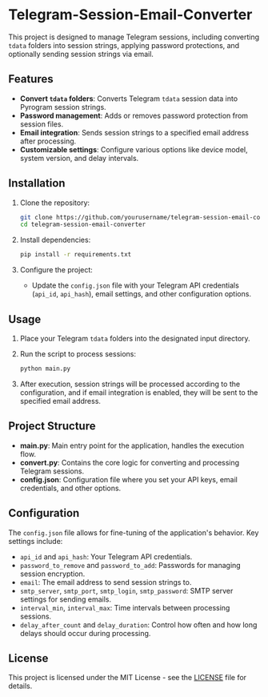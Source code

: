 # Telegram-Session-Email-Converter
This project is designed to manage Telegram sessions, including converting `tdata` folders into session strings, applying password protections, and optionally sending session strings via email.

## Features
- **Convert `tdata` folders**: Converts Telegram `tdata` session data into Pyrogram session strings.
- **Password management**: Adds or removes password protection from session files.
- **Email integration**: Sends session strings to a specified email address after processing.
- **Customizable settings**: Configure various options like device model, system version, and delay intervals.

## Installation

1. Clone the repository:
    ```bash
    git clone https://github.com/yourusername/telegram-session-email-converter.git
    cd telegram-session-email-converter
    ```

2. Install dependencies:
    ```bash
    pip install -r requirements.txt
    ```

3. Configure the project:
    - Update the `config.json` file with your Telegram API credentials (`api_id`, `api_hash`), email settings, and other configuration options.

## Usage

1. Place your Telegram `tdata` folders into the designated input directory.

2. Run the script to process sessions:
    ```bash
    python main.py
    ```

3. After execution, session strings will be processed according to the configuration, and if email integration is enabled, they will be sent to the specified email address.

## Project Structure

- **main.py**: Main entry point for the application, handles the execution flow.
- **convert.py**: Contains the core logic for converting and processing Telegram sessions.
- **config.json**: Configuration file where you set your API keys, email credentials, and other options.

## Configuration
The `config.json` file allows for fine-tuning of the application's behavior. Key settings include:
- `api_id` and `api_hash`: Your Telegram API credentials.
- `password_to_remove` and `password_to_add`: Passwords for managing session encryption.
- `email`: The email address to send session strings to.
- `smtp_server`, `smtp_port`, `smtp_login`, `smtp_password`: SMTP server settings for sending emails.
- `interval_min`, `interval_max`: Time intervals between processing sessions.
- `delay_after_count` and `delay_duration`: Control how often and how long delays should occur during processing.

## License

This project is licensed under the MIT License - see the [LICENSE](LICENSE) file for details.
